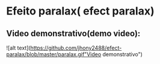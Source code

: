 # Efeito paralax( efect paralax)

## Video demonstrativo(demo video):

![alt text](https://github.com/jhony2488/efect-paralax/blob/master/paralax.gif"Video demonstrativo")
